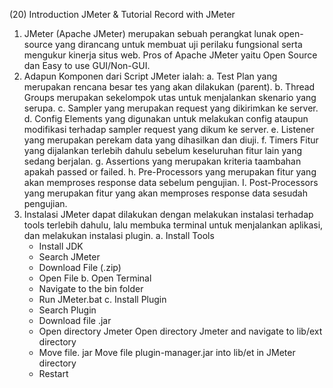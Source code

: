(20) Introduction JMeter & Tutorial Record with JMeter

1. JMeter (Apache JMeter) merupakan sebuah perangkat lunak open-source yang dirancang untuk membuat uji perilaku fungsional serta mengukur kinerja situs web. Pros of Apache JMeter yaitu Open Source dan Easy to use GUI/Non-GUI.
2. Adapun Komponen dari Script JMeter ialah:
   a. Test Plan yang merupakan rencana besar tes yang akan dilakukan (parent).
   b. Thread Groups merupakan sekelompok utas untuk menjalankan skenario yang serupa.
   c. Sampler yang merupakan request yang dikirimkan ke server.
   d. Config Elements yang digunakan untuk melakukan config ataupun modifikasi terhadap sampler request yang dikum ke server.
   e. Listener yang merupakan perekam data yang dihasilkan dan diuji.
   f. Timers Fitur yang dijalankan terlebih dahulu sebelum keseluruhan fitur lain yang sedang berjalan.
   g. Assertions yang merupakan kriteria taambahan apakah passed or failed.
   h. Pre-Processors yang merupakan fitur yang akan memproses response data sebelum pengujian.
   I. Post-Processors yang merupakan fitur yang akan memproses response data sesudah pengujian.
3. Instalasi JMeter dapat dilakukan dengan melakukan instalasi terhadap tools terlebih dahulu, lalu membuka terminal untuk menjalankan aplikasi, dan melakukan instalasi plugin.
   a. Install Tools
     - Install JDK
     - Search JMeter
     - Download File (.zip)
     - Open File
   b. Open Terminal
    - Navigate to the bin folder
    - Run JMeter.bat
   c. Install Plugin
    - Search Plugin
    - Download file .jar
    - Open directory Jmeter Open directory Jmeter and navigate to lib/ext directory
    - Move file. jar Move file plugin-manager.jar into lib/et in JMeter directory
    - Restart
